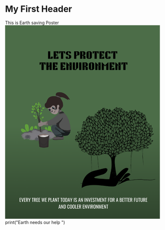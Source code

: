# My First Header
This is Earth saving Poster
![my image](https://github.com/mhdafreen/skills-communicate-using-markdown/blob/main/poster.png)
print("Earth needs our help ")







